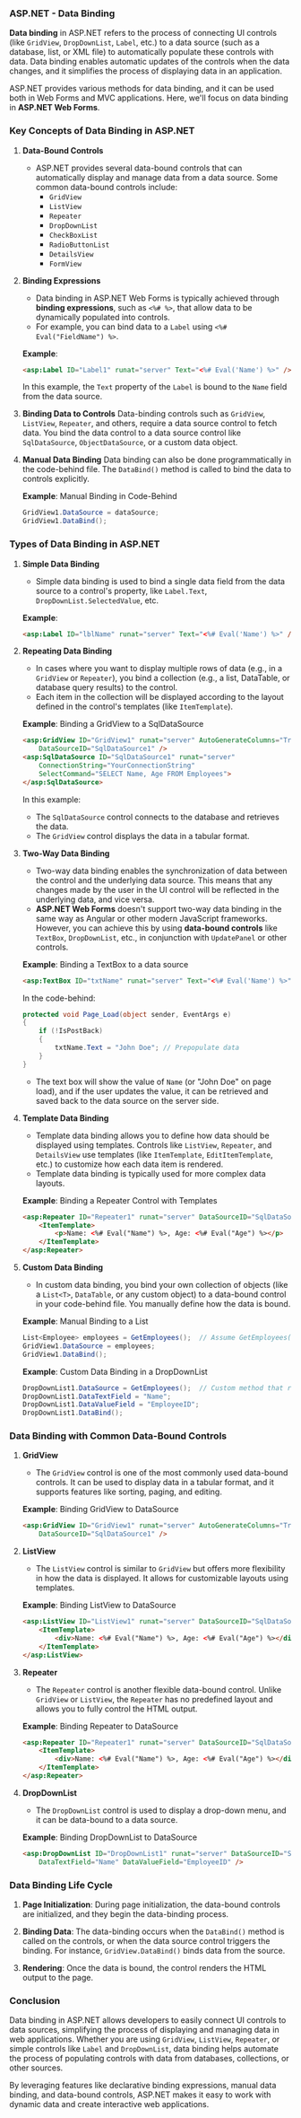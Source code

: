 ### ASP.NET - Data Binding

**Data binding** in ASP.NET refers to the process of connecting UI controls (like `GridView`, `DropDownList`, `Label`, etc.) to a data source (such as a database, list, or XML file) to automatically populate these controls with data. Data binding enables automatic updates of the controls when the data changes, and it simplifies the process of displaying data in an application.

ASP.NET provides various methods for data binding, and it can be used both in Web Forms and MVC applications. Here, we'll focus on data binding in **ASP.NET Web Forms**.

### Key Concepts of Data Binding in ASP.NET

1. **Data-Bound Controls**
   - ASP.NET provides several data-bound controls that can automatically display and manage data from a data source. Some common data-bound controls include:
     - `GridView`
     - `ListView`
     - `Repeater`
     - `DropDownList`
     - `CheckBoxList`
     - `RadioButtonList`
     - `DetailsView`
     - `FormView`

2. **Binding Expressions**
   - Data binding in ASP.NET Web Forms is typically achieved through **binding expressions**, such as `<%# %>`, that allow data to be dynamically populated into controls.
   - For example, you can bind data to a `Label` using `<%# Eval("FieldName") %>`.

   **Example**:
   ```html
   <asp:Label ID="Label1" runat="server" Text="<%# Eval('Name') %>" />
   ```

   In this example, the `Text` property of the `Label` is bound to the `Name` field from the data source.

3. **Binding Data to Controls**
   Data-binding controls such as `GridView`, `ListView`, `Repeater`, and others, require a data source control to fetch data. You bind the data control to a data source control like `SqlDataSource`, `ObjectDataSource`, or a custom data object.

4. **Manual Data Binding**
   Data binding can also be done programmatically in the code-behind file. The `DataBind()` method is called to bind the data to controls explicitly.

   **Example**: Manual Binding in Code-Behind
   ```csharp
   GridView1.DataSource = dataSource;
   GridView1.DataBind();
   ```

### Types of Data Binding in ASP.NET

1. **Simple Data Binding**
   - Simple data binding is used to bind a single data field from the data source to a control's property, like `Label.Text`, `DropDownList.SelectedValue`, etc.

   **Example**:
   ```html
   <asp:Label ID="lblName" runat="server" Text="<%# Eval('Name') %>" />
   ```

2. **Repeating Data Binding**
   - In cases where you want to display multiple rows of data (e.g., in a `GridView` or `Repeater`), you bind a collection (e.g., a list, DataTable, or database query results) to the control.
   - Each item in the collection will be displayed according to the layout defined in the control's templates (like `ItemTemplate`).

   **Example**: Binding a GridView to a SqlDataSource
   ```html
   <asp:GridView ID="GridView1" runat="server" AutoGenerateColumns="True" 
       DataSourceID="SqlDataSource1" />
   <asp:SqlDataSource ID="SqlDataSource1" runat="server"
       ConnectionString="YourConnectionString"
       SelectCommand="SELECT Name, Age FROM Employees">
   </asp:SqlDataSource>
   ```

   In this example:
   - The `SqlDataSource` control connects to the database and retrieves the data.
   - The `GridView` control displays the data in a tabular format.
   
3. **Two-Way Data Binding**
   - Two-way data binding enables the synchronization of data between the control and the underlying data source. This means that any changes made by the user in the UI control will be reflected in the underlying data, and vice versa.
   - **ASP.NET Web Forms** doesn't support two-way data binding in the same way as Angular or other modern JavaScript frameworks. However, you can achieve this by using **data-bound controls** like `TextBox`, `DropDownList`, etc., in conjunction with `UpdatePanel` or other controls.

   **Example**: Binding a TextBox to a data source
   ```html
   <asp:TextBox ID="txtName" runat="server" Text="<%# Eval('Name') %>" />
   ```

   In the code-behind:
   ```csharp
   protected void Page_Load(object sender, EventArgs e)
   {
       if (!IsPostBack)
       {
           txtName.Text = "John Doe"; // Prepopulate data
       }
   }
   ```

   - The text box will show the value of `Name` (or "John Doe" on page load), and if the user updates the value, it can be retrieved and saved back to the data source on the server side.

4. **Template Data Binding**
   - Template data binding allows you to define how data should be displayed using templates. Controls like `ListView`, `Repeater`, and `DetailsView` use templates (like `ItemTemplate`, `EditItemTemplate`, etc.) to customize how each data item is rendered.
   - Template data binding is typically used for more complex data layouts.

   **Example**: Binding a Repeater Control with Templates
   ```html
   <asp:Repeater ID="Repeater1" runat="server" DataSourceID="SqlDataSource1">
       <ItemTemplate>
           <p>Name: <%# Eval("Name") %>, Age: <%# Eval("Age") %></p>
       </ItemTemplate>
   </asp:Repeater>
   ```

5. **Custom Data Binding**
   - In custom data binding, you bind your own collection of objects (like a `List<T>`, `DataTable`, or any custom object) to a data-bound control in your code-behind file. You manually define how the data is bound.

   **Example**: Manual Binding to a List
   ```csharp
   List<Employee> employees = GetEmployees();  // Assume GetEmployees() returns a list of Employee objects
   GridView1.DataSource = employees;
   GridView1.DataBind();
   ```

   **Example**: Custom Data Binding in a DropDownList
   ```csharp
   DropDownList1.DataSource = GetEmployees();  // Custom method that returns a list
   DropDownList1.DataTextField = "Name";
   DropDownList1.DataValueField = "EmployeeID";
   DropDownList1.DataBind();
   ```

### Data Binding with Common Data-Bound Controls

1. **GridView**
   - The `GridView` control is one of the most commonly used data-bound controls. It can be used to display data in a tabular format, and it supports features like sorting, paging, and editing.
   
   **Example**: Binding GridView to DataSource
   ```html
   <asp:GridView ID="GridView1" runat="server" AutoGenerateColumns="True"
       DataSourceID="SqlDataSource1" />
   ```

2. **ListView**
   - The `ListView` control is similar to `GridView` but offers more flexibility in how the data is displayed. It allows for customizable layouts using templates.

   **Example**: Binding ListView to DataSource
   ```html
   <asp:ListView ID="ListView1" runat="server" DataSourceID="SqlDataSource1">
       <ItemTemplate>
           <div>Name: <%# Eval("Name") %>, Age: <%# Eval("Age") %></div>
       </ItemTemplate>
   </asp:ListView>
   ```

3. **Repeater**
   - The `Repeater` control is another flexible data-bound control. Unlike `GridView` or `ListView`, the `Repeater` has no predefined layout and allows you to fully control the HTML output.

   **Example**: Binding Repeater to DataSource
   ```html
   <asp:Repeater ID="Repeater1" runat="server" DataSourceID="SqlDataSource1">
       <ItemTemplate>
           <div>Name: <%# Eval("Name") %>, Age: <%# Eval("Age") %></div>
       </ItemTemplate>
   </asp:Repeater>
   ```

4. **DropDownList**
   - The `DropDownList` control is used to display a drop-down menu, and it can be data-bound to a data source.

   **Example**: Binding DropDownList to DataSource
   ```html
   <asp:DropDownList ID="DropDownList1" runat="server" DataSourceID="SqlDataSource1"
       DataTextField="Name" DataValueField="EmployeeID" />
   ```

### Data Binding Life Cycle

1. **Page Initialization**: During page initialization, the data-bound controls are initialized, and they begin the data-binding process.
   
2. **Binding Data**: The data-binding occurs when the `DataBind()` method is called on the controls, or when the data source control triggers the binding. For instance, `GridView.DataBind()` binds data from the source.

3. **Rendering**: Once the data is bound, the control renders the HTML output to the page.

### Conclusion

Data binding in ASP.NET allows developers to easily connect UI controls to data sources, simplifying the process of displaying and managing data in web applications. Whether you are using `GridView`, `ListView`, `Repeater`, or simple controls like `Label` and `DropDownList`, data binding helps automate the process of populating controls with data from databases, collections, or other sources.

By leveraging features like declarative binding expressions, manual data binding, and data-bound controls, ASP.NET makes it easy to work with dynamic data and create interactive web applications.
